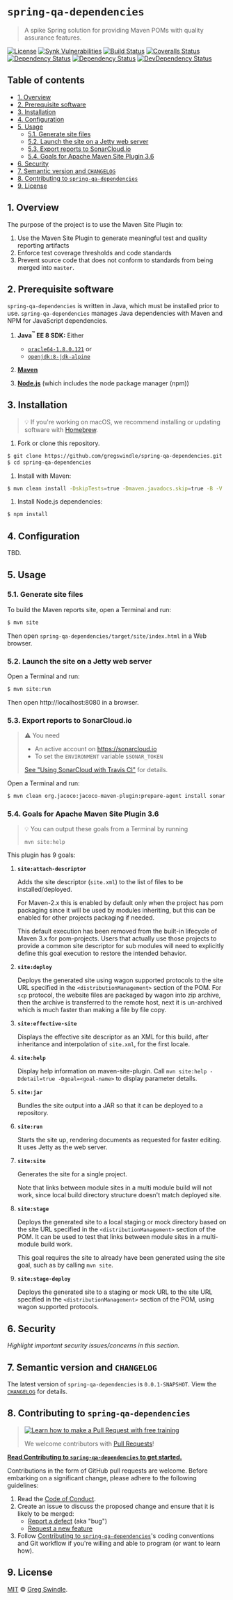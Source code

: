 # `spring-qa-dependencies`
> A spike Spring solution for providing Maven POMs with quality assurance features.

[![License][license-badge-image]][license-url]
[![Synk Vulnerabilities][snyk-vulnerabilities-badge-image]][snyk-vulnerabilities-url]
[![Build Status][travis-image]][travis-url]
[![Coveralls Status][coveralls-image]][coveralls-url]
[![Dependency Status][versioneye-badge-image]][versioneye-url]
[![Dependency Status][depstat-image]][depstat-url]
[![DevDependency Status][depstat-dev-image]][depstat-dev-url]

## Table of contents
<!-- ⛔️ AUTO-GENERATED-CONTENT:START (TOC:excludeText=Table of contents) -->
- [1. Overview](#1-overview)
- [2. Prerequisite software](#2-prerequisite-software)
- [3. Installation](#3-installation)
- [4. Configuration](#4-configuration)
- [5. Usage](#5-usage)
  * [5.1. Generate site files](#51-generate-site-files)
  * [5.2. Launch the site on a Jetty web server](#52-launch-the-site-on-a-jetty-web-server)
  * [5.3. Export reports to SonarCloud.io](#53-export-reports-to-sonarcloudio)
  * [5.4. Goals for Apache Maven Site Plugin 3.6](#54-goals-for-apache-maven-site-plugin-36)
- [6. Security](#6-security)
- [7. Semantic version and `CHANGELOG`](#7-semantic-version-and-changelog)
- [8. Contributing to `spring-qa-dependencies`](#8-contributing-to-spring-qa-dependencies)
- [9. License](#9-license)
<!-- ⛔️ AUTO-GENERATED-CONTENT:END -->


## 1. Overview

The purpose of the project is to use the Maven Site Plugin to:

  1. Use the Maven Site Plugin to generate meaningful test and quality reporting artifacts
  2. Enforce test coverage thresholds and code standards
  3. Prevent source code that does not conform to standards from being merged into `master`.

## 2. Prerequisite software

`spring-qa-dependencies` is written in Java, which must be installed prior to use. `spring-qa-dependencies` manages Java dependencies with Maven and NPM for JavaScript dependencies.

 1. **Java<sup>:tm:</sup> EE 8 SDK:** Either
    * [`oracle64-1.8.0.121`](http://www.oracle.com/technetwork/java/javaee/downloads/index.html) or
    * [`openjdk:8-jdk-alpine`](https://github.com/docker-library/openjdk/blob/b4f29ba829765552239bd18f272fcdaf09eca259/8-jdk/alpine/Dockerfile)

 1. [**Maven**](http://maven.apache.org/)
 1. [**Node.js**](https://nodejs.org/en/) (which includes the node package manager (npm))


## 3. Installation
> :bulb: If you're working on macOS, we recommend installing or updating software with [Homebrew](https://brew.sh/).

  1. Fork or clone this repository.

  ```bash
  $ git clone https://github.com/gregswindle/spring-qa-dependencies.git
  $ cd spring-qa-dependencies
  ```

  1. Install with Maven:

  ```bash
  $ mvn clean install -DskipTests=true -Dmaven.javadocs.skip=true -B -V
  ```

  1. Install Node.js dependencies:

  ```bash
  $ npm install
  ```

## 4. Configuration

TBD.

## 5. Usage

### 5.1. Generate site files

To build the Maven reports site, open a Terminal and run:

```bash
$ mvn site
```

Then open `spring-qa-dependencies/target/site/index.html` in a Web browser.

### 5.2. Launch the site on a Jetty web server

Open a Terminal and run:

```bash
$ mvn site:run
```

Then open http://localhost:8080 in a browser.

### 5.3. Export reports to SonarCloud.io
> :warning: You need
>
>  * An active account on https://sonarcloud.io
>  * To set the `ENVIRONMENT` variable `$SONAR_TOKEN`
>
> [See "Using SonarCloud with Travis CI"](https://docs.travis-ci.com/user/sonarcloud) for details.

Open a Terminal and run:

```bash
$ mvn clean org.jacoco:jacoco-maven-plugin:prepare-agent install sonar:sonar
```

### 5.4. Goals for Apache Maven Site Plugin 3.6
> :bulb: You can output these goals from a Terminal by running
>
> `mvn site:help`

This plugin has 9 goals:

1. **`site:attach-descriptor`**

    Adds the site descriptor (`site.xml`) to the list of files to be
    installed/deployed.

    For Maven-2.x this is enabled by default only when the project has pom
    packaging since it will be used by modules inheriting, but this can be enabled
    for other projects packaging if needed.

    This default execution has been removed from the built-in lifecycle of Maven
    3.x for pom-projects. Users that actually use those projects to provide a
    common site descriptor for sub modules will need to explicitly define this
    goal execution to restore the intended behavior.

2. **`site:deploy`**

    Deploys the generated site using wagon supported protocols to the site URL
    specified in the `<distributionManagement>` section of the POM.
    For `scp` protocol, the website files are packaged by wagon into zip archive,
    then the archive is transferred to the remote host, next it is un-archived
    which is much faster than making a file by file copy.

3. **`site:effective-site`**

    Displays the effective site descriptor as an XML for this build, after
    inheritance and interpolation of `site.xml`, for the first locale.

4. **`site:help`**

    Display help information on maven-site-plugin.
    Call `mvn site:help -Ddetail=true -Dgoal=<goal-name>` to display parameter
    details.

5. **`site:jar`**

    Bundles the site output into a JAR so that it can be deployed to a repository.

6. **`site:run`**

    Starts the site up, rendering documents as requested for faster editing. It uses Jetty as the web server.

7. **`site:site`**

    Generates the site for a single project.

    Note that links between module sites in a multi module build will not work,
    since local build directory structure doesn't match deployed site.

8. **`site:stage`**

    Deploys the generated site to a local staging or mock directory based on the
    site URL specified in the `<distributionManagement>` section of the POM.
    It can be used to test that links between module sites in a multi-module build
    work.

    This goal requires the site to already have been generated using the site
    goal, such as by calling `mvn site`.

9. **`site:stage-deploy`**

    Deploys the generated site to a staging or mock URL to the site URL specified
    in the `<distributionManagement>` section of the POM, using wagon supported
    protocols.

## 6. Security

_Highlight important security issues/concerns in this section._

## 7. Semantic version and `CHANGELOG`

The latest version of `spring-qa-dependencies` is `0.0.1-SNAPSHOT`. View the [`CHANGELOG`][changelog-url] for details.

## 8. Contributing to `spring-qa-dependencies`
> [![Learn how to make a Pull Request with free training][prs-welcome-badge-image]][prs-welcome-url]
>
> We welcome contributors with [Pull Requests][prs-welcome-url]!

**[Read Contributing to `spring-qa-dependencies` to get started.][contributing-url]**

Contributions in the form of GitHub pull requests are welcome. Before embarking on a significant change, please adhere to the following guidelines:

  1. Read the [Code of Conduct][code-of-conduct-url].
  1. Create an issue to discuss the proposed change and ensure that it is likely to be merged:
      * [Report a defect][issues-new-defect-url] (aka "bug")
      * [Request a new feature][issues-new-feat-url]
  1. Follow [Contributing to `spring-qa-dependencies`][contributing-url]'s coding conventions and Git workflow if you're willing and able to program (or want to learn how).

## 9. License

[MIT][license-url] © [Greg Swindle][author-url].


<!-- ⛔️ 📝 NOTE: PLEASE ALPHABETIZE LINK REFERENCES. 📝 ⛔️ -->

[author-url]: https://github.com/gregswindle
[changelog-url]: ./CHANGELOG.md
[code-of-conduct-url]: ./CODE_OF_CONDUCT.md
[contributing-url]: ./CONTRIBUTING.md
[coveralls-image]: https://img.shields.io/coveralls/gregswindle/spring-qa-dependencies/master.svg?style=flat-square
[coveralls-url]: https://coveralls.io/r/gregswindle/spring-qa-dependencies
[depstat-dev-image]: https://david-dm.org/gregswindle/spring-qa-dependencies/dev-status.svg?style=flat-square
[depstat-dev-url]: https://david-dm.org/gregswindle/spring-qa-dependencies#info=devDependencies
[depstat-image]: https://david-dm.org/gregswindle/spring-qa-dependencies.svg?style=flat-square
[depstat-url]: https://david-dm.org/gregswindle/spring-qa-dependencies
[issues-new-defect-url]: /gregswindle/spring-qa-dependencies.git/issues/new?title=fix%28affected-scope%29%3A+subject-line-with-very-few-words&labels=Priority%3A+Medium%2CStatus%3A+Review+Needed%2CType%3A+Defect&body=%2A%2A%F0%9F%92%A1+TIP%3A%2A%2A+Select+the+%E2%86%96%EF%B8%8E%E2%8E%BE+Preview+%E2%8F%8B+Tab+above+help+read+these+instructions.%0D%0A%0D%0A%23%23+1.+Issue+type%0D%0A%3E%E2%8C%A6+Type+the+letter+%22x%22+in+the+%22checkbox%22+the+best+describe+this+issue.%0D%0A%0D%0A-+%5Bx%5D+__Feature%3A__+I%27m+requesting+a+product+enhancement.%0D%0A%0D%0A%23%23+2.+User+story+summary%0D%0A%3E%E2%8C%A6+Describe+what+you+want+to+accomplish%2C+in+what+role%2Fcapacity%2C+and+why+it%27s+important+to+you.%0D%0A%0D%0A%3E+__EXAMPLE%3A__%0D%0A%3E+As+a+Applicant%2C%0D%0A%3E+I+want+to+submit+my+resume%0D%0A%3E+In+order+to+be+considered+for+a+job+opening.%0D%0A%0D%0AAs+a+%7Brole%7D%2C%0D%0AI+must%2Fneed%2Fwant%2Fshould+%7Bdo+something%7D%0D%0AIn+order+to+%7Bachieve+value%7D.%0D%0A%0D%0A%23%23+3.+Acceptance+criteria%0D%0A%3E%E2%8C%A6+Replace+the+examples+below+with+your+own+imperative%2C+%22true%2Ffalse%22+statements+for+the+__behavior+you+expect__+to+see%2C+or+the+behavior+that+__would__+be+true+if+there+were+no+errors+%28for+defects%29.%0D%0A%0D%0A-+%5B+%5D+1.+Job+Applicants+receive+a+confirmation+email+after+they+submit+their+resumes.%0D%0A-+%5B+%5D+2.+An+Applicant%27s+resume+information+isn%27t+lost+when+errors+occur.%0D%0A-+%5B+%5D+3.+%7Bcriterion-three%7D%0D%0A-+%5B+%5D+4.+%7Bcriterion-four%7D%0D%0A%0D%0A%3C%21--+%E2%9B%94%EF%B8%8F++Do+not+remove+anything+below+this+comment.+%E2%9B%94%EF%B8%8F++--%3E%0D%0A%5Bicon-info-image%5D%3A+..%2Fdocs%2Fimg%2Ficons8%2Ficon-info-50.png%0D%0A
[issues-new-feat-url]: /gregswindle/spring-qa-dependencies.git/issues/new?title=feat%28affected-scope%29%3A+subject-line-with-very-few-words&labels=Priority%3A+Medium%2CStatus%3A+Review+Needed%2CType%3A+Feature&body=%2A%2A%F0%9F%92%A1+TIP%3A%2A%2A+Select+the+%E2%86%96%EF%B8%8E%E2%8E%BE+Preview+%E2%8F%8B+Tab+above+help+read+these+instructions.%0D%0A%0D%0A%23%23+1.+Issue+type%0D%0A%3E%E2%8C%A6+Type+the+letter+%22x%22+in+the+%22checkbox%22+the+best+describe+this+issue.%0D%0A%0D%0A-+%5Bx%5D+__Feature%3A__+I%27m+requesting+a+product+enhancement.%0D%0A%0D%0A%23%23+2.+User+story+summary%0D%0A%3E%E2%8C%A6+Describe+what+you+want+to+accomplish%2C+in+what+role%2Fcapacity%2C+and+why+it%27s+important+to+you.%0D%0A%0D%0A%3E+__EXAMPLE%3A__%0D%0A%3E+As+a+Applicant%2C%0D%0A%3E+I+want+to+submit+my+resume%0D%0A%3E+In+order+to+be+considered+for+a+job+opening.%0D%0A%0D%0AAs+a+%7Brole%7D%2C%0D%0AI+must%2Fneed%2Fwant%2Fshould+%7Bdo+something%7D%0D%0AIn+order+to+%7Bachieve+value%7D.%0D%0A%0D%0A%23%23+3.+Acceptance+criteria%0D%0A%3E%E2%8C%A6+Replace+the+examples+below+with+your+own+imperative%2C+%22true%2Ffalse%22+statements+for+the+__behavior+you+expect__+to+see%2C+or+the+behavior+that+__would__+be+true+if+there+were+no+errors+%28for+defects%29.%0D%0A%0D%0A-+%5B+%5D+1.+Job+Applicants+receive+a+confirmation+email+after+they+submit+their+resumes.%0D%0A-+%5B+%5D+2.+An+Applicant%27s+resume+information+isn%27t+lost+when+errors+occur.%0D%0A-+%5B+%5D+3.+%7Bcriterion-three%7D%0D%0A-+%5B+%5D+4.+%7Bcriterion-four%7D%0D%0A%0D%0A%3C%21--+%E2%9B%94%EF%B8%8F++Do+not+remove+anything+below+this+comment.+%E2%9B%94%EF%B8%8F++--%3E%0D%0A%5Bicon-info-image%5D%3A+..%2Fdocs%2Fimg%2Ficons8%2Ficon-info-50.png%0D%0A
[license-badge-image]: https://img.shields.io/badge/License-MIT-blue.svg?style=flat-square
[license-choose-url]: https://choosealicense.com/
[license-no-license-url]: https://choosealicense.com/no-license/
[license-unlicense-url]: https://choosealicense.com/licenses/#unlicense
[license-url]: ./LICENSE
[license-url]: ./LICENSE
[nodejs-url]: https://nodejs.org
[npmjs-url]: https://www.npmjs.com/
[prs-welcome-badge-image]: https://img.shields.io/badge/PRs-welcome-brightgreen.svg?style=flat-square
[prs-welcome-url]: http://makeapullrequest.com
[travis-image]: https://img.shields.io/travis/gregswindle/spring-qa-dependencies/master.svg?style=flat-square
[travis-url]: https://travis-ci.org/gregswindle/spring-qa-dependencies
[snyk-vulnerabilities-badge-image]: https://snyk.io/test/github/gregswindle/spring-qa-dependencies/badge.svg?style=flat-square
[snyk-vulnerabilities-url]: https://snyk.io/test/github/gregswindle/spring-qa-dependencies
[versioneye-badge-image]: https://www.versioneye.com/user/projects/5a012f2f2de28c58f8c7a10f/badge.svg?style=flat-square
[versioneye-url]: https://www.versioneye.com/user/projects/5a012f2f2de28c58f8c7a10f
